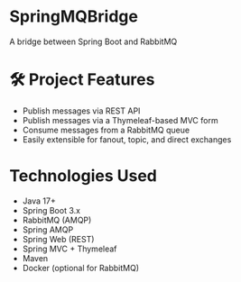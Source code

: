 # SpringMQBridge
A bridge between Spring Boot and RabbitMQ

# 🛠️ Project Features
- Publish messages via REST API
- Publish messages via a Thymeleaf-based MVC form
- Consume messages from a RabbitMQ queue
- Easily extensible for fanout, topic, and direct exchanges

# Technologies Used
- Java 17+
- Spring Boot 3.x
- RabbitMQ (AMQP)
- Spring AMQP
- Spring Web (REST)
- Spring MVC + Thymeleaf
- Maven
- Docker (optional for RabbitMQ)

  
